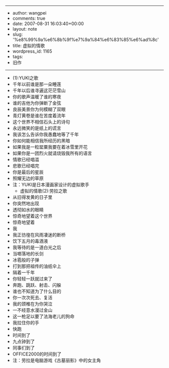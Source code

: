 - --
- author: wangpei
- comments: true
- date: 2007-08-31 16:03:40+00:00
- layout: note
- slug: '%e8%99%9a%e6%8b%9f%e7%9a%84%e6%83%85%e6%ad%8c'
- title: 虚拟的情歌
- wordpress_id: 1165
- tags:
- 旧作
- --
- (1):YUKI之歌
- 千年以前谁是那一朵睡莲
- 千年以后谁寻遍这茫茫雪山
- 你的歌声温暖了谁的寒夜
- 谁的吉他为你弹断了金弦
- 良辰美景你为何模糊了双眼
- 青灯黄卷是谁在苦度着流年
- 这个世界不相信石头上的诗句
- 永远微笑的是纸上的谎言
- 我该怎么告诉你我愚蠢地等了千年
- 你如何能相信我所经历的黑暗
- 如果我是一粒罂粟我要在着冰雪里开花
- 如果你是一团烈火就请烧毁我所有的语言
- 情歌已经唱滥
- 悲歌已经唱完
- 你是最后的星辰
- 照耀无边的草原
- 注：YUKI是日本漫画家设计的虚拟歌手 
    - 虚拟的情歌(2):劳拉之歌
- 从旧得发黄的日子里
- 你突然地出现
- 透彻如水的眼睛
- 惊奇地望着这个世界
- 惊奇地望着
- 我
- 我正彷徨在风雨凄迷的断桥
- 饮下五月的毒酒液
- 我等待的是一道白光之后
- 当啷落地的长剑
- 冰雹般的子弹
- 打到那把祖传的油纸伞上
- 隔着一千年
- 你轻轻一跃就过来了
- 奔跑、跳跃、射击、闪躲
- 谁也不知道为了什么目的
- 你一次次死去、复活
- 我的颈椎在为你哭泣
- 一不经意水漫过金山
- 这一枪足以要了法海老儿的狗命
- 我拉住你的手
- 快跑
- 时间到了
- 九点钟到了
- 同事们到了
- OFFICE2000的时间到了
- 注：劳拉是电脑游戏《古墓丽影》中的女主角 
